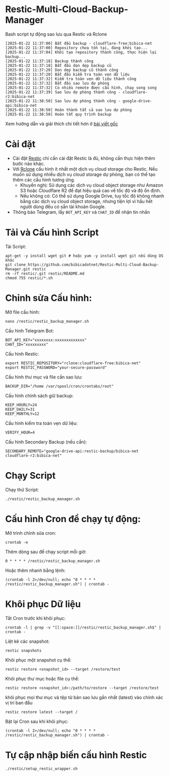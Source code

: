 # Restic-Multi-Cloud-Backup-Manager
Bash script tự động sao lưu qua Restic và Rclone
```
[2025-01-22 11:37:00] Bắt đầu backup - cloudflare-free:bibica-net
[2025-01-22 11:37:00] Repository chưa tồn tại, đang khởi tạo...
[2025-01-22 11:37:04] Khởi tạo repository thành công, thực hiện lại backup...
[2025-01-22 11:37:18] Backup thành công
[2025-01-22 11:37:18] Bắt đầu dọn dẹp backup cũ
[2025-01-22 11:37:20] Dọn dẹp backup cũ thành công
[2025-01-22 11:37:20] Bắt đầu kiểm tra toàn vẹn dữ liệu
[2025-01-22 11:37:32] Kiểm tra toàn vẹn dữ liệu thành công
[2025-01-22 11:37:32] Bắt đầu sao lưu dự phòng
[2025-01-22 11:37:32] Có nhiều remote được cấu hình, chạy song song
[2025-01-22 11:37:39] Sao lưu dự phòng thành công - cloudflare-r2:bibica-net
[2025-01-22 11:38:50] Sao lưu dự phòng thành công - google-drive-api:bibica-net
[2025-01-22 11:38:50] Hoàn thành tất cả sao lưu dự phòng
[2025-01-22 11:38:50] Hoàn tất quy trình backup
```
Xem hướng dẫn và giải thích chi tiết hơn ở [bài viết gốc](https://bibica.net/restic-multi-cloud-backup-manager-bash-script-sao-luu-qua-restic-va-rclone/)
# Cài đặt
- Cài đặt [Restic](https://restic.readthedocs.io/en/latest/020_installation.html) chỉ cần cài đặt Restic là đủ, không cần thực hiện thêm bước nào khác.
- Với [Rclone](https://rclone.org/install/) cấu hình ít nhất một dịch vụ cloud storage cho Restic. Nếu muốn sử dụng nhiều dịch vụ cloud storage dự phòng, bạn có thể tạo thêm các cấu hình tương ứng.
   -   Khuyến nghị: Sử dụng các dịch vụ cloud object storage như Amazon S3 hoặc Cloudflare R2 để đạt hiệu quả cao về tốc độ và độ ổn định.
   -   Nếu không có: Có thể sử dụng Google Drive, tuy tốc độ không nhanh bằng các dịch vụ cloud object storage, nhưng tiện lợi vì hầu hết người dùng đều có sẵn tài khoản Google.
- Thông báo Telegram, lấy `BOT_API_KEY` và `CHAT_ID` để nhận tin nhắn
# Tải và Cấu hình Script
Tải Script:

```
apt-get -y install wget git # hoặc yum -y install wget git nếu dùng OS khác
git clone https://github.com/bibicadotnet/Restic-Multi-Cloud-Backup-Manager.git restic
rm -rf restic/.git restic/README.md
chmod 755 restic/*.sh
```
# Chỉnh sửa Cấu hình:

Mở file cấu hình:

```
nano /restic/restic_backup_manager.sh
```
Cấu hình Telegram Bot:

```
BOT_API_KEY="xxxxxxxx:xxxxxxxxxxxxx"
CHAT_ID="xxxxxxxxx"
```
Cấu hình Restic:

```
export RESTIC_REPOSITORY="rclone:cloudflare-free:bibica-net"
export RESTIC_PASSWORD="your-secure-password"
```
Cấu hình thư mục và file cần sao lưu:
```
BACKUP_DIR="/home /var/spool/cron/crontabs/root"
```
Cấu hình chính sách giữ backup:

```
KEEP_HOURLY=24
KEEP_DAILY=31
KEEP_MONTHLY=12
```
Cấu hình kiểm tra toàn vẹn dữ liệu:

```
VERIFY_HOUR=4
```
Cấu hình Secondary Backup (nếu cần):

```
SECONDARY_REMOTE="google-drive-api:restic-backup/bibica-net cloudflare-r2:bibica-net"
```
# Chạy Script
Chạy thử Script:

```
./restic/restic_backup_manager.sh
````
# Cấu hình Cron để chạy tự động:

Mở trình chỉnh sửa cron:

```
crontab -e
```
Thêm dòng sau để chạy script mỗi giờ:

```
0 * * * * /restic/restic_backup_manager.sh
```
Hoặc thêm nhanh bằng lệnh:

```
(crontab -l 2>/dev/null; echo "0 * * * * /restic/restic_backup_manager.sh") | crontab -
```
# Khôi phục Dữ liệu
Tắt Cron trước khi khôi phục:

```
crontab -l | grep -v "[[:space:]]/restic/restic_backup_manager.sh$" | crontab -
```
Liệt kê các snapshot:
```
restic snapshots
```
Khôi phục một snapshot cụ thể:
```
restic restore <snapshot_id> --target /restore/test
```
Khôi phục thư mục hoặc file cụ thể:
```
restic restore <snapshot_id>:/path/to/restore --target /restore/test
```
khôi phục mọi thư mục và tệp từ bản sao lưu gần nhất (latest) vào chính xác vị trí ban đầu
```
restic restore latest --target /
```
Bật lại Cron sau khi khôi phục:
```
(crontab -l 2>/dev/null; echo "0 * * * * /restic/restic_backup_manager.sh") | crontab -
```
# Tự cập nhập biến cấu hình Restic
```
./restic/setup_restic_wrapper.sh
```
